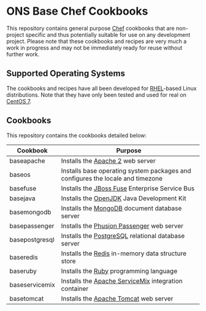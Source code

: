 # ONS Base Chef Cookbooks
This repository contains general purpose [Chef](http://chef.io/) cookbooks that are non-project specific and thus potentially suitable for use on any development project.
Please note that these cookbooks and recipes are very much a work in progress and may not be immediately ready for reuse without further work.

## Supported Operating Systems
The cookbooks and recipes have all been developed for [RHEL](http://www.redhat.com/en/technologies/linux-platforms/enterprise-linux)-based Linux distributions. Note that they
have only been tested and used for real on [CentOS 7](https://www.centos.org/).

## Cookbooks
This repository contains the cookbooks detailed below:

| Cookbook       | Purpose                                                                                        |
| -------------- | ---------------------------------------------------------------------------------------------- |
| baseapache     | Installs the [Apache 2](http://httpd.apache.org/) web server                                   |
| baseos         | Installs base operating system packages and configures the locale and timezone                 |
| basefuse       | Installs the [JBoss Fuse](http://www.jboss.org/products/fuse/overview/) Enterprise Service Bus |
| basejava       | Installs the [OpenJDK](http://openjdk.java.net/) Java Development Kit                          |
| basemongodb    | Installs the [MongoDB](http://www.mongodb.org/) document database server                       |
| basepassenger  | Installs the [Phusion Passenger](https://www.phusionpassenger.com/) web server                 |
| basepostgresql | Installs the [PostgreSQL](http://www.postgresql.org/) relational database server               |
| baseredis      | Installs the [Redis](http://redis.io/) in-memory data structure store                          |
| baseruby       | Installs the [Ruby](https://www.ruby-lang.org/en/) programming language                        |
| baseservicemix | Installs the [Apache ServiceMix](http://servicemix.apache.org/) integration container          |
| basetomcat     | Installs the [Apache Tomcat](http://tomcat.apache.org/) web server                             |
